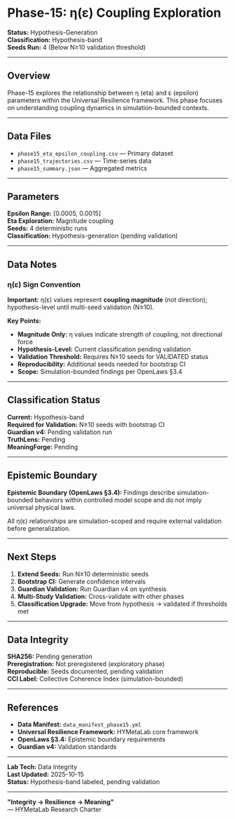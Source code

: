 # Phase-15: η(ε) Coupling Exploration

**Status:** Hypothesis-Generation  
**Classification:** Hypothesis-band  
**Seeds Run:** 4 (Below N≥10 validation threshold)

---

## Overview

Phase-15 explores the relationship between η (eta) and ε (epsilon) parameters within the Universal Resilience framework. This phase focuses on understanding coupling dynamics in simulation-bounded contexts.

---

## Data Files

- `phase15_eta_epsilon_coupling.csv` — Primary dataset
- `phase15_trajectories.csv` — Time-series data
- `phase15_summary.json` — Aggregated metrics

---

## Parameters

**Epsilon Range:** [0.0005, 0.0015]  
**Eta Exploration:** Magnitude coupling  
**Seeds:** 4 deterministic runs  
**Classification:** Hypothesis-generation (pending validation)

---

## Data Notes

### η(ε) Sign Convention

**Important:** η(ε) values represent **coupling magnitude** (not direction); hypothesis-level until multi-seed validation (N≥10).

**Key Points:**
- **Magnitude Only:** η values indicate strength of coupling, not directional force
- **Hypothesis-Level:** Current classification pending validation
- **Validation Threshold:** Requires N≥10 seeds for VALIDATED status
- **Reproducibility:** Additional seeds needed for bootstrap CI
- **Scope:** Simulation-bounded findings per OpenLaws §3.4

---

## Classification Status

**Current:** Hypothesis-band  
**Required for Validation:** N≥10 seeds with bootstrap CI  
**Guardian v4:** Pending validation run  
**TruthLens:** Pending  
**MeaningForge:** Pending

---

## Epistemic Boundary

**Epistemic Boundary (OpenLaws §3.4):** Findings describe simulation-bounded behaviors within controlled model scope and do not imply universal physical laws.

All η(ε) relationships are simulation-scoped and require external validation before generalization.

---

## Next Steps

1. **Extend Seeds:** Run N≥10 deterministic seeds
2. **Bootstrap CI:** Generate confidence intervals
3. **Guardian Validation:** Run Guardian v4 on synthesis
4. **Multi-Study Validation:** Cross-validate with other phases
5. **Classification Upgrade:** Move from hypothesis → validated if thresholds met

---

## Data Integrity

**SHA256:** Pending generation  
**Preregistration:** Not preregistered (exploratory phase)  
**Reproducible:** Seeds documented, pending validation  
**CCI Label:** Collective Coherence Index (simulation-bounded)

---

## References

- **Data Manifest:** `data_manifest_phase15.yml`
- **Universal Resilience Framework:** HYMetaLab core framework
- **OpenLaws §3.4:** Epistemic boundary requirements
- **Guardian v4:** Validation standards

---

**Lab Tech:** Data Integrity  
**Last Updated:** 2025-10-15  
**Status:** Hypothesis-band labeled, pending validation

---

**"Integrity → Resilience → Meaning"**  
— HYMetaLab Research Charter
